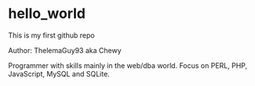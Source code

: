 # hello_world
This is my first github repo

Author: ThelemaGuy93 aka Chewy

Programmer with skills mainly in the web/dba world.  Focus on PERL, PHP, JavaScript, MySQL and SQLite.
